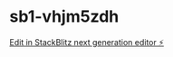 # sb1-vhjm5zdh

[Edit in StackBlitz next generation editor ⚡️](https://stackblitz.com/~/github.com/Kozmen25/sb1-vhjm5zdh)